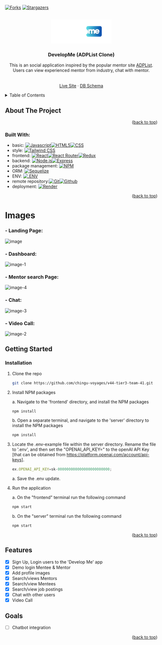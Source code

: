 <!-- Improved compatibility of back to top link: See: https://github.com/othneildrew/Best-README-Template/pull/73 -->

<a name="readme-top"></a>

<!-- PROJECT SHIELDS -->
<!--
*** I'm using markdown "reference style" links for readability.
*** Reference links are enclosed in brackets [ ] instead of parentheses ( ).
*** See the bottom of this document for the declaration of the reference variables
*** for contributors-url, forks-url, etc. This is an optional, concise syntax you may use.
*** https://www.markdownguide.org/basic-syntax/#reference-style-links
-->
<!-- [![Contributors][contributors-shield]][contributors-url] -->

[![Forks][forks-shield]][forks-url]
[![Stargazers][stars-shield]][stars-url]

<!-- [![LinkedIn][linkedin-shield]][linkedin-url]
[![LinkedIn][linkedin-shield]][linkedin-url]
[![LinkedIn][linkedin-shield]][linkedin-url] -->

<!-- PROJECT LOGO -->
<br />
<div align="center">

  <a href="">
    <img width="200" alt="DM_logo" src="./frontend/public/dm_logo_white_blue_clear.png"></a>

  <h3 align="center">DevelopMe (ADPList Clone)</h3>

  <p align="center">
    This is an social application inspired by the popular mentor site <a href="https://app.adplist.org">ADPList</a>. Users can view experienced mentor from industry, chat with mentor.
    <br />
    <br />
    <br />
    <a href="https://develop-me.onrender.com/" target="_blank">Live Site</a>
    ·
    <a href="https://dbdiagram.io/d/64545220dca9fb07c489563d">DB Schema</a>
    <!-- ·
    <a href="https://github.com/othneildrew/Best-README-Template/issues">Request Feature</a> -->
  </p>
</div>

<!-- TABLE OF CONTENTS -->
<details>
  <summary>Table of Contents</summary>
  <ol>
    <li>
      <a href="#about-the-project">About The Project</a>
      <ul>
        <li><a href="#built-with">Built With</a></li>
      </ul>
    </li>
    <li>
      <a href="#getting-started">Getting Started</a>
      <ul>
        <!-- <li><a href="#prerequisites">Prerequisites</a></li> -->
        <li><a href="#installation">Installation</a></li>
      </ul>
    </li>
    <!-- <li><a href="#usage">Usage</a></li> -->
    <li><a href="#roadmap">Roadmap</a></li>
    <!-- <li><a href="#contributing">Contributing</a></li> -->
    <!-- <li><a href="#license">License</a></li> -->
    <li><a href="#contact">Contact</a></li>
    <!-- <li><a href="#acknowledgments">Acknowledgments</a></li> -->
  </ol>
</details>

<!-- ABOUT THE PROJECT -->

## About The Project

<p align="right">(<a href="#readme-top">back to top</a>)</p>

### Built With:

- basic: [![Javascript][Javascript]][Javascript-url][![HTML5][HTML5]][HTML-url][![CSS][CSS]][CSS-url]
- style: [![Tailwind CSS][Tailwind CSS]][Tailwind CSS-url]
- frontend: [![React][React.js]][React-url][![React Router][React Router]][React Router-url][![Redux][Redux]][Redux-url]
- backend: [![Node.js][Node.js]][Node-url][![Express][Express]][Express-url]
- package management: [![NPM][NPM]][NPM-url]
- ORM: [![Sequelize][Sequelize]][Sequelize-url]
- ENV: [![.ENV][.ENV]][.ENV-url]
- remote repository:[![Git][Git]][Git-url][![Github][Github]][Github-url]
- deployment: [![Render][Render]][Render-url]

<p align="right">(<a href="#readme-top">back to top</a>)</p>

# Images

### - Landing Page:

![image](https://github.com/chingu-voyages/v44-tier3-team-41/assets/95322089/3328ac8d-2561-4d65-bf5d-6d375fe7c5cc)


### - Dashboard:

![image-1](https://github.com/chingu-voyages/v44-tier3-team-41/assets/95322089/3fde4f2c-5bcf-4963-a51d-d8f5876b529b)


### - Mentor search Page:

![image-4](https://github.com/chingu-voyages/v44-tier3-team-41/assets/95322089/582fd48a-6250-4678-89bf-52b3a34eef1a)

### - Chat:

![image-3](https://github.com/chingu-voyages/v44-tier3-team-41/assets/95322089/ac62aba0-a284-4cdc-91c2-646fa804662e)

### - Video Call:

![image-2](https://github.com/chingu-voyages/v44-tier3-team-41/assets/95322089/e5ff9a68-5c2d-4ad8-9886-5a6d806b427c)

<!-- GETTING STARTED -->

## Getting Started

<!-- ### Prerequisites

This is an example of how to list things you need to use the software and how to install them.
* npm
  ```sh
  npm install npm@latest -g
  ``` -->

### Installation

1. Clone the repo
   ```sh
   git clone https://github.com/chingu-voyages/v44-tier3-team-41.git
   ```
2. Install NPM packages

   a. Navigate to the 'frontend' directory, and install the NPM packages

   ```sh
   npm install
   ```

   b. Open a separate terminal, and navigate to the 'server' directory to install the NPM packages

   ```sh
   npm install
   ```

3. Locate the .env-example file within the server directory. Rename the file to '.env', and then set the "OPENAI_API_KEY=" to the openAI API Key [that can be obtained from https://platform.openai.com/account/api-keys].

   ```js
   ex.OPENAI_API_KEY=sk-000000000000000000000000;
   ```

   a. Save the .env update.

4. Run the application

   a. On the "frontend" terminal run the following command

   ```sh
   npm start
   ```

   b. On the "server" terminal run the following command

   ```sh
   npm start
   ```

<p align="right">(<a href="#readme-top">back to top</a>)</p>

<!-- USAGE EXAMPLES -->
<!-- ## Usage

Use this space to show useful examples of how a project can be used. Additional screenshots, code examples and demos work well in this space. You may also link to more resources.

_For more examples, please refer to the [Documentation](https://example.com)_

<p align="right">(<a href="#readme-top">back to top</a>)</p> -->

<!-- ROADMAP -->

## Features

- [x] Sign Up, Login users to the 'Develop Me' app
- [x] Demo login Mentee & Mentor
- [x] Add profile images
- [x] Search/views Mentors
- [x] Search/view Mentees
- [x] Search/view job postings
- [x] Chat with other users
- [x] Video Call

## Goals

- [ ] Chatbot integration

<p align="right">(<a href="#readme-top">back to top</a>)</p>

<!-- CONTRIBUTING -->
<!-- ## Contributing

Contributions are what make the open source community such an amazing place to learn, inspire, and create. Any contributions you make are **greatly appreciated**.

If you have a suggestion that would make this better, please fork the repo and create a pull request. You can also simply open an issue with the tag "enhancement".
Don't forget to give the project a star! Thanks again!

1. Fork the Project
2. Create your Feature Branch (`git checkout -b feature/AmazingFeature`)
3. Commit your Changes (`git commit -m 'Add some AmazingFeature'`)
4. Push to the Branch (`git push origin feature/AmazingFeature`)
5. Open a Pull Request

<p align="right">(<a href="#readme-top">back to top</a>)</p> -->

<!-- LICENSE -->
<!-- ## License

Distributed under the MIT License. See `LICENSE.txt` for more information.

<p align="right">(<a href="#readme-top">back to top</a>)</p>



<!-- CONTACT -->
<!-- ## Contact

Your Name - [@your_twitter](https://twitter.com/your_username) - email@example.com

Project Link: [https://github.com/your_username/repo_name](https://github.com/your_username/repo_name)

<p align="right">(<a href="#readme-top">back to top</a>)</p>
 -->

<!-- ACKNOWLEDGMENTS -->
<!-- ## Acknowledgments

Use this space to list resources you find helpful and would like to give credit to. I've included a few of my favorites to kick things off!

<!-- * [Choose an Open Source License](https://choosealicense.com)
* [GitHub Emoji Cheat Sheet](https://www.webpagefx.com/tools/emoji-cheat-sheet)
* [Malven's Flexbox Cheatsheet](https://flexbox.malven.co/)
* [Malven's Grid Cheatsheet](https://grid.malven.co/)
* [Img Shields](https://shields.io)
* [GitHub Pages](https://pages.github.com)
* [Font Awesome](https://fontawesome.com)
* [React Icons](https://react-icons.github.io/react-icons/search) -->

<!-- <p align="right">(<a href="#readme-top">back to top</a>)</p> -->

<!-- MARKDOWN LINKS & IMAGES -->
<!-- https://www.markdownguide.org/basic-syntax/#reference-style-links -->

[forks-shield]: https://img.shields.io/github/forks/othneildrew/Best-README-Template.svg?style=for-the-badge
[forks-url]: https://github.com/alexh205/Ninja_e-commerce/network/members
[stars-shield]: https://img.shields.io/github/stars/othneildrew/Best-README-Template.svg?style=for-the-badge
[stars-url]: https://github.com/alexh205/Ninja_e-commerce/stargazers
[issues-shield]: https://img.shields.io/github/issues/othneildrew/Best-README-Template.svg?style=for-the-badge
[issues-url]: https://github.com/othneildrew/Best-README-Template/issues
[license-shield]: https://img.shields.io/github/license/othneildrew/Best-README-Template.svg?style=for-the-badge
[license-url]: https://github.com/othneildrew/Best-README-Template/blob/master/LICENSE.txt
[linkedin-shield]: https://img.shields.io/badge/-LinkedIn-black.svg?style=for-the-badge&logo=linkedin&colorB=555
[linkedin-url]: https://linkedin.com/in/othneildrew
[Git]: https://img.shields.io/badge/git-%23F05033.svg?style=for-the-badge&logo=git&logoColor=white
[Git-url]: https://git-scm.com/
[Github]: https://img.shields.io/badge/github-%23121011.svg?style=for-the-badge&logo=github&logoColor=white
[Github-url]: https://github.com/
[Javascript]: https://img.shields.io/badge/javascript-%23323330.svg?style=for-the-badge&logo=javascript&logoColor=%23F7DF1E
[Javascript-url]: https://www.javascript.com/
[HTML5]: https://img.shields.io/badge/html5-%23E34F26.svg?style=for-the-badge&logo=html5&logoColor=white
[HTML-url]: https://html.com/
[CSS]: https://img.shields.io/badge/css3-%231572B6.svg?style=for-the-badge&logo=css3&logoColor=white
[CSS-url]: https://developer.mozilla.org/en-US/docs/Web/CSS
[Node.js]: https://img.shields.io/badge/node.js-6DA55F?style=for-the-badge&logo=node.js&logoColor=white
[Node-url]: https://nodejs.org/en/
[NPM]: https://img.shields.io/badge/NPM-%23000000.svg?style=for-the-badge&logo=npm&logoColor=white
[NPM-url]: https://www.npmjs.com/
[SQLite]: https://img.shields.io/badge/sqlite-%2307405e.svg?style=for-the-badge&logo=sqlite&logoColor=white
[SQLite-url]: https://www.sqlite.org/index.html
[Flask]: https://img.shields.io/badge/Flask-000000?style=for-the-badge&logo=flask&logoColor=white
[Flask-url]: https://flask.palletsprojects.com/en/2.2.x/
[Python]: https://img.shields.io/badge/Python-3776AB?style=for-the-badge&logo=python&logoColor=white
[Python-url]: https://docs.python.org/3/
[React.js]: https://img.shields.io/badge/React-20232A?style=for-the-badge&logo=react&logoColor=61DAFB
[React-url]: https://reactjs.org/
[Yarn]: https://img.shields.io/badge/Yarn-2C8EBB?logo=yarn&logoColor=fff&style=for-the-badge
[Yarn-url]: https://yarnpkg.com/
[React Router]: https://img.shields.io/badge/React%20Router-CA4245?logo=reactrouter&logoColor=fff&style=for-the-badge
[React Router-url]: https://reactrouter.com/en/main
[Sequelize]: https://img.shields.io/badge/Sequelize-52B0E7?logo=sequelize&logoColor=fff&style=for-the-badge
[Sequelize-url]: https://sequelize.org/
[.ENV]: https://img.shields.io/badge/.ENV-ECD53F?logo=dotenv&logoColor=000&style=for-the-badge
[.ENV-url]: https://github.com/motdotla/dotenv
[Render]: https://img.shields.io/badge/Render-46E3B7?logo=render&logoColor=000&style=for-the-badge
[Render-url]: https://render.com/
[Redux]: https://img.shields.io/badge/Redux-764ABC?logo=redux&logoColor=fff&style=for-the-badge
[Redux-url]: https://redux.js.org/
[Tailwind CSS]: https://img.shields.io/badge/Tailwind%20CSS-06B6D4?logo=tailwindcss&logoColor=fff&style=for-the-badge
[Tailwind CSS-url]: https://tailwindcss.com/
[Amazon AWS]: https://img.shields.io/badge/Amazon%20AWS-232F3E?logo=amazonaws&logoColor=fff&style=for-the-badge
[Amazon AWS-URL]: https://aws.amazon.com/
[Express]: https://img.shields.io/badge/Express-000?logo=express&logoColor=fff&style=for-the-badge
[Express-url]: https://expressjs.com/
